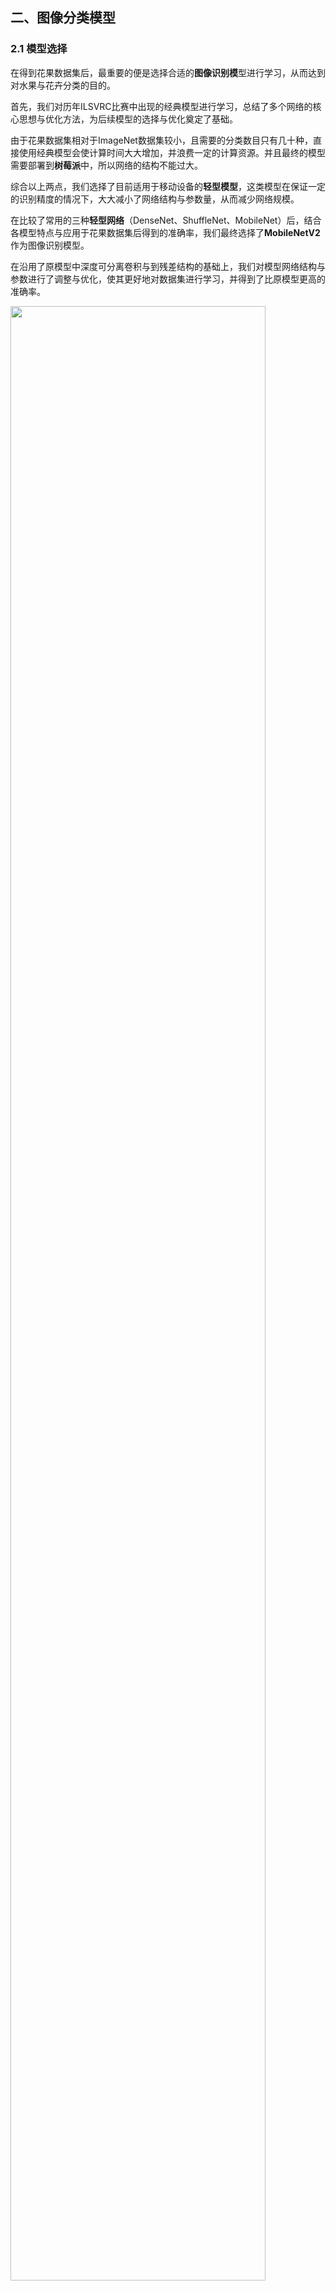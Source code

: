 ## 二、图像分类模型

### 2.1 模型选择

在得到花果数据集后，最重要的便是选择合适的**图像识别模**型进行学习，从而达到对水果与花卉分类的目的。

首先，我们对历年ILSVRC比赛中出现的经典模型进行学习，总结了多个网络的核心思想与优化方法，为后续模型的选择与优化奠定了基础。

由于花果数据集相对于ImageNet数据集较小，且需要的分类数目只有几十种，直接使用经典模型会使计算时间大大增加，并浪费一定的计算资源。并且最终的模型需要部署到**树莓派**中，所以网络的结构不能过大。

综合以上两点，我们选择了目前适用于移动设备的**轻型模型**，这类模型在保证一定的识别精度的情况下，大大减小了网络结构与参数量，从而减少网络规模。

在比较了常用的三种**轻型网络**（DenseNet、ShuffleNet、MobileNet）后，结合各模型特点与应用于花果数据集后得到的准确率，我们最终选择了**MobileNetV2**作为图像识别模型。

在沿用了原模型中深度可分离卷积与到残差结构的基础上，我们对模型网络结构与参数进行了调整与优化，使其更好地对数据集进行学习，并得到了比原模型更高的准确率。

<img src="./image/img207.png" width=90%>

#### 2.1.1 经典模型学习

在图像识别模型的选择过程中，我们首先学习了基于**ImageNet**数据集的ILSVRC比赛中的优秀经典模型，如Alexnet、VGG19、GoogleNet、ResNet等历年的冠/亚军模型。

**层数比较**：

<img src="./image/img201.png" width=50%>

**Top-1准确率**：

<img src="./image/img202.png" width=40%>

在这些网络中，我们感兴趣的模型有VGG、GoogleNet、ResNet，我们对这些模型的核心思想进行学习，分析了每个网络的结构以及优缺点，并找到各个网络相对于前一个网络的优化点，为我们之后自己的网络提供优化方向，总结如下：



**VGG**

采用连续的几个**3x3的卷积核**代替较大卷积核，作为网络中的卷积核大小搭建模型。

<img src="./image/img203.png" width=80%>

 

**优点**：结构简洁，整个网络都使用了同样大小的卷积核尺寸（3x3）和最大池化尺寸（2x2），通过不断加深网络结构可以提升性能

**缺点**：参数过多，耗费过多计算资源



**GoogleNet**

使用多个**inception模块**（如下图）串联从而形成最终的网络。

inception结构的主要贡献有两个：一是使用1x1的卷积来进行升降维，二是在多个尺寸上同时进行卷积再聚合。

<img src="./image/img204.png" width=50%>

**优点**：增加了网络的深度和宽度，但没有增加计算代价、提升了对网络内部计算资源的利用。



**ResNet**

参考了VGG19网络，在其基础上进行了修改，并通过短路机制加入了**残差块**（Residual Block）

<img src="./image/img205.png" width=80%>

**优点**：首次使用了残差块引入恒等快捷连接，直接跳过一个或多个层，解决了深度神经网络的“退化”问题，即给网络叠加更多的层后，性能却快速下降的情况。

<img src="./image/img206.png" width=40%>

#### 2.1.2 轻型网络的选择

通过将这些网络应用到我们的花果数据集，得出了较高的准确率，但综合考虑了各个网络参数量、计算时间以及花果分类的数据集后，我们决定选择轻型网络作为最终的模型，原因如下：

1. 由于该项目最终需要部署到**树莓派**上，经典网络模型的结构与参数量都过大，无法应用到树莓派
2. 经典网络模型的应用任务往往是大型分类任务，而本项目最终所需要分类的花果仅几十种，实际应用时导致计算资源与时间的浪费。
3. **轻型网络**：在保证一定的识别精度的情况下，大大减小网络结构与参数量，从而减少网络规模。适用于手机、树莓派等移动终端中，如DenseNet、ShuffleNet、MobileNet等。 



**DenseNet**

在ResNet的基础上提出了一个更激进的密集连接机制，互相连接所有的层。

网络由多个**dense block**组成，在dense block中每层的输入是前面所有层的输出concat形成的，结构如下： 

<img src="./image/img208.png" width=50%>

**优点**：加强了feature的传递，并更有效的利用了它、大大减少了参数的数量



**ShuffleNet**

在ResNeXt的基础上，使用**分组逐点卷积**（group pointwise convolution）来代替原来的结构。即通过将卷积运算的输入限制在每个组内，模型的计算量取得了显著的下降。

引入了**组间信息交换的机制**。即对于第二层卷积而言，每个卷积核需要同时接收各组的特征作为输入。 

<img src="./image/img209.png" width=80%>

**优点**：原创了三种混洗单元，每个单元都是由逐群卷积和信道混洗组成，这种结构极大的降低了计算代价



**MobileNetV1**

在VGG的基础上，将其中的标准卷积层替换为**深度可分离卷积**，其计算代价是由深度卷积和逐点卷积两部分。并添加了两个超参数：**瘦身乘子**（width multiplier）其取值范围为0~1，用来减少网络的通道数。另外一个参数为**分辨率乘子**（resolution multiplier），该参数将缩放输入图像的尺寸，尺寸范围为224~128之间。

<img src="./image/img210.png" width=80%>

**优点**：使用了深度可分离卷积，大大减少了参数量。并添加了两个超参数，使得在保证了一定准确度的前提下，网络模型进一步缩小



#### 2.1.3 MobileNetV2模型

在V2的网络设计中，除了继续使用V1中的深度可分离卷积之外，还使用了Expansion layer和 Projection layer。

**projection layer**使用1×1的网络结构，目的是将高维特征映射到低维空间去。

**Expansion layer**的功能正相反，在使用1×1的网络结构的同时，目的是将低维特征映射到高维空间。其中的一个超参数决定了将维度扩展几倍 

**网络结构**：先通过Expansion layer来扩展维度，之后用深度可分离卷积来提取特征，而后使用Projection  layer来压缩数据，让网络重新变小。因为Expansion layer 和 Projection  layer都具有可以学习的参数，所以整个网络结构可以学习到如何更好的扩展数据和重新压缩数据。

<img src="./image/img214.png" width=30%>

**优点**：在V1的基础上，使用了**倒残差结构**(Inverted residual block)，即使用Pointwise先对特征图进行升维，在升维后接上Relu，减少Relu对特征的破坏。并引入了**特征复用结构**（ResNet bottleneck） 

<img src="./image/img211.png" width=50%>

最终，通过将几种轻型网络应用于花果数据集后，综合**验证集准确率**以及**树莓派模型适用性**，我们选择了**MobileNetV2**为最终的网络模型，并进行了代码的调整与优化，使其更好地适用于本项目中的花果分类。

<img src="./image/img212.png" width=40%>


### 2.2 数据准备

我们需要使用我们已经预处理好的花卉与水果数据，图片共有30类，其中花卉与水果各有15类。

每类水果图片包含了1000张训练集，与100张测试集。数据集总共有33000张图片。

| 序号 |   英文名    | 中文名 |      | 序号 |    英文名     | 中文名 |
| :--: | :---------: | :----: | ---- | :--: | :-----------: | :----: |
|  1   |    apple    |  苹果  |      |  16  |     aster     |  紫苑  |
|  2   |   banana    |  香蕉  |      |  17  |    begonia    | 秋海棠 |
|  3   |  blueberry  |  蓝莓  |      |  18  |  calla lily   | 马蹄莲 |
|  4   |   cherry    |  樱桃  |      |  19  | chrysanthemum |  菊花  |
|  5   |   durian    |  榴莲  |      |  20  |  cornflower   | 矢车菊 |
|  6   |     fig     | 无花果 |      |  21  |   corydali    |  紫堇  |
|  7   |    grape    |  葡萄  |      |  22  |    dahlia     | 大丽花 |
|  8   |    lemon    |  柠檬  |      |  23  |     daisy     |  雏菊  |
|  9   |   litchi    |  荔枝  |      |  24  |    gentian    |  龙胆  |
|  10  |    mango    |  芒果  |      |  25  |  mistflower   |  雾花  |
|  11  |   orange    |  橙子  |      |  26  |    nigella    | 黑霉菌 |
|  12  |  pineapple  |  菠萝  |      |  27  |     rose      |  玫瑰  |
|  13  |    plum     |  李子  |      |  28  |   sandwort    |  沙参  |
|  14  | pomegranate |  石榴  |      |  29  |   sunflower   | 向日葵 |
|  15  | strawberry  |  草莓  |      |  30  |   veronica    | 婆婆纳 |

### 2.3 Tensorflow2框架搭建

我们使用Tensorflow2进行深度学习框架的搭建。理由如下：

* 我们在本项目中主要注重模型的最终使用。Tensorflow2在模型部署方面有着相当成熟的API，可以更加快速的进行部署。


* Tensorflow2有封装好的深度学习训练API，如tf.keras，能够快速的搭建模型和使用。

#### 2.3.1 预处理函数

首先我们导入需要使用的python包：

```python
import tensorflow as tf
from tensorflow.keras import layers, models
```

接下来我们定义图像处理函数，我们将图片所在文件夹名作为数据的标签，并将所有图片处理为相同的格式大小。

图片默认处理为224x224格式大小：

```python
def load_image(img_path,size = (224,224)):
    # 如果使用的windows系统，需要将sep='/'改为sep='\\'
    label = tf.cast(tf.compat.v1.string_to_number(tf.strings.split(img_path, sep='/',)[-2]), tf.int8)
    img = tf.io.read_file(img_path)
    img = tf.image.decode_jpeg(img)
    img = tf.image.resize(img,size)/255.0
    return(img,label)
```

定义模型训练过程中主要参数：

```python
BATCH_SIZE = 100
EPOCHS = 10
```

导入测试集与训练集，并行化处理数据：

```python
# 数据集文件夹所在路径
datapath = "/content/gdrive/MyDrive/data/classification/"

ds_train = tf.data.Dataset.list_files(datapath+"fruit_flower/train/*/*.jpg") \
           .map(load_image, num_parallel_calls=tf.data.experimental.AUTOTUNE) \
           .shuffle(buffer_size = 1000).batch(BATCH_SIZE) \
           .prefetch(tf.data.experimental.AUTOTUNE)

ds_test = tf.data.Dataset.list_files(datapath+"fruit_flower/test/*/*.jpg") \
           .map(load_image, num_parallel_calls=tf.data.experimental.AUTOTUNE) \
           .batch(BATCH_SIZE) \
           .prefetch(tf.data.experimental.AUTOTUNE)
```

将预处理好的图片用matplotlib画图展示：

```python
from matplotlib import pyplot as plt

plt.figure(figsize=(8,8))
for i,(img,label) in enumerate(ds_train.unbatch().take(9)):
    ax=plt.subplot(3,3,i+1)
    ax.imshow(img.numpy())
    ax.set_title("label = %d"%label)
    ax.set_xticks([])
    ax.set_yticks([])
plt.show()
```

<img src="./image/img213.png" width=50%>

#### 2.3.2 定义MobileNetV2模型

使用Keras接口有以下3种方式构建模型：使用Sequential按层顺序构建模型，使用函数式API构建任意结构模型，继承Model基类构建自定义模型。

这里我们选择使用函数式API构建模型。

我们用Tensorflow2中的tf.keras.applications函数，调用MobileNetV2模型，其中：

+ 输入图片维度设置为(224,224,3)
+ 去除掉原有网络的卷积层
+ 定义新的卷积层

```python
# tf.keras.applications导入模型
Mo = tf.keras.applications.MobileNetV2(
    	input_shape=(224,224,3),
		include_top=False)
Mo.trainable=True

model = models.Sequential()
model.add(Mo)
model.add(layers.GlobalAveragePooling2D())
model.add(layers.Flatten())
model.add(layers.Dense(512, activation='relu'))
model.add(layers.Dropout(rate=0.5))
model.add(layers.Dense(256, activation='relu'))
model.add(layers.Dropout(rate=0.5))
model.add(layers.Dense(30, activation='sigmoid'))
model.summary()
```

```
Model: "sequential_2"
_________________________________________________________________
Layer (type)                 Output Shape              Param #   
=================================================================
mobilenetv2_1.00_224 (Functi (None, 7, 7, 1280)        2257984   
_________________________________________________________________
global_average_pooling2d_2 ( (None, 1280)              0         
_________________________________________________________________
flatten_2 (Flatten)          (None, 1280)              0         
_________________________________________________________________
dense_6 (Dense)              (None, 512)               655872    
_________________________________________________________________
dropout_4 (Dropout)          (None, 512)               0         
_________________________________________________________________
dense_7 (Dense)              (None, 256)               131328    
_________________________________________________________________
dropout_5 (Dropout)          (None, 256)               0         
_________________________________________________________________
dense_8 (Dense)              (None, 30)                7710      
=================================================================
Total params: 3,052,894
Trainable params: 794,910
Non-trainable params: 2,257,984
_________________________________________________________________
```

#### 2.3.3 训练模型

接下来我们开始训练模型，首先设置模型的各个回调函数。其中分别包括：

+ TensorBoard：使用TensorBoard，将训练过程进行可视化。
+ ModelCheckpoint：设置模型的检查点，使模型下次训练时从检查点开始。
+ EarlyStopping：当训练损失函数连续多轮没有变化时，自动停止训练
+ ReduceLROnPlateau：根据训练的迭代次数，逐渐减小学习率，提高学习精度。

以上函数的具体代码如下：

```python
import datetime
import os

stamp = datetime.datetime.now().strftime("%Y%m%d-%H%M%S")
callback_dir = datapath+'model/callback/'+stamp
tensorboard_callback = tf.keras.callbacks.TensorBoard(callback_dir, histogram_freq=1)

checkpoint_path = datapath+'model/checkpoint/'+stamp
model_save = tf.keras.callbacks.ModelCheckpoint(
                filepath=checkpoint_path, 
                verbose=1, 
                save_weights_only=True,
                period=20)

early_stop = tf.keras.callbacks.EarlyStopping(monitor = 'val_loss', min_delta = 0.001, 
                           patience = 5, mode = 'min', verbose = 1,
                           restore_best_weights = True)

reduce_lr = tf.keras.callbacks.ReduceLROnPlateau(monitor = 'val_loss', factor = 0.3, 
                              patience = 2, min_delta = 0.001, 
                              mode = 'min', verbose = 1)
```

导入最新的检查点：

```python
# 如果是初次训练，则不需要调用
checkpoint_dir = datapath+'model/checkpoint/'
latest = tf.train.latest_checkpoint(checkpoint_dir)
model.load_weights(latest)
```

定义模型的优化器以及损失函数：

+ 优化器：Adam优化器，即一种对随机目标函数执行一阶梯度优化的算法，该算法基于适应性低阶矩估计。
+ 损失函数：稀疏分类交叉熵（Sparse Categorical Crossentropy），多类的对数损失，适用于多类分类问题，且接受稀疏标签。

用Tensorflow2内置fit方法开始进行模型训练：

```python
model.compile(
        optimizer=tf.keras.optimizers.Adam(lr=0.001),
        loss=tf.keras.losses.sparse_categorical_crossentropy,
        metrics=["accuracy"])

history = model.fit(ds_train,epochs=EPOCHS,validation_data=ds_test,
                    callbacks = [tensorboard_callback, model_save, early_stop, reduce_lr])
```

### 2.4 模型评估

#### 2.4.1 TensorBoard可视化

TensorBoard可以用于查看训练的进度如何，我们可以在命令行或jupyter notebook中调用TensorBoard，实时查看损失函数的下降情况以及训练的具体进度，这里我们用jupyter notebook进行查看，具体操作如下：

首先导入TensorBoard：

```python
%load_ext tensorboard

from tensorboard import notebook
notebook.list() 
```

接着输入训练对应文件夹，启用TensorBoard：

```python
notebook.start("--logdir "+datapath+"model/callback/")
```

<img src="./image/img216.png" width=100%>

#### 2.4.2 训练正确率查看

我们使用python的pandas包，将每次的迭代正确率和损失以表格的形式呈现：

```python
import pandas as pd

dfhistory = pd.DataFrame(history.history)
dfhistory.index = range(1,len(dfhistory) + 1)
dfhistory.index.name = 'epoch'

print(dfhistory)
```



除此之外，我们将训练中训练集和验证集的正确率与损失函数以图的方式呈现，具体如下：

```python
train_metrics = history.history["loss"]
val_metrics = history.history['val_loss']
epochs = range(1, len(train_metrics) + 1)
plt.plot(epochs, train_metrics, 'bo--')
plt.plot(epochs, val_metrics, 'ro-')
plt.title('Training and validation loss')
plt.xlabel("Epochs")
plt.ylabel("loss")
plt.legend(["train_loss", 'val_loss'])
plt.show()
```

<img src="./image/img217.png" width=60%>

```python
train_metrics = history.history["accuracy"]
val_metrics = history.history['val_accuracy']
epochs = range(1, len(train_metrics) + 1)
plt.plot(epochs, train_metrics, 'bo--')
plt.plot(epochs, val_metrics, 'ro-')
plt.title('Training and validation accuracy')
plt.xlabel("Epochs")
plt.ylabel("accuracy")
plt.legend(["train_accuracy", 'val_accuracy'])
plt.show()
```

<img src="./image/img218.png" width=60%>

### 2.5 模型改进

在训练模型时要从模型的实际用途进行出发，我们进一步对训练好的模型进行改进。

在接下来的模型改进中，主要从以下两个方面进行考虑：

+ 减小模型的大小，提高模型运算速度
+ 提高模型的准确率

以上改进分别通过输入图片大小调整和网络参数调整来实现，同时我们还通过迁移学习提高模型训练效率。

#### 2.5.1 迁移学习

迁移学习通过下载以训练好的模型权重，减少模型的训练量，加快模型的训练速度。这里我们使用MobileNetV2在ImageNet上训练的权重作为迁移学习的模型。

首先定义模型，并调用迁移学习的参数：

```python
Mo = tf.keras.applications.MobileNetV2(
    	input_shape=(224,224,3),
	include_top=False,
	weights='imagenet')

model = models.Sequential()
model.add(Mo)
model.add(layers.GlobalAveragePooling2D())
model.add(layers.Flatten())
model.add(layers.Dense(512, activation='relu'))
model.add(layers.Dropout(rate=0.3))
model.add(layers.Dense(256, activation='relu'))
model.add(layers.Dropout(rate=0.3))
model.add(layers.Dense(30, activation='sigmoid'))
model.summary()
```

我们控制模型的前20层为不可训练的参数，20层往后为可训练参数：

```python
for layer in Mo.layers[:20]:
   layer.trainable=False
for layer in Mo.layers[20:]:
   layer.trainable=True
```

调用fit函数开始训练模型：

```python
history = model.fit(ds_train,epochs=EPOCHS,validation_data=ds_test,
                    callbacks = [tensorboard_callback, model_save, early_stop, reduce_lr])
```

#### 2.5.2 输入图片大小调整

输入图片的大小决定了卷积神经网络的复杂程度，以及参数的多少。对于较多的分类情况下，如ImageNet数据集，使用的是（224,224,3）维度的图片。但在本项目中，图片的分类较少，为30种，可以使用较小矩阵的图片，我们将图片大小调整为（100,100,3），并重新进行训练，具体如下。

改变函数，调整图片大小：

```python
def load_image(img_path,size = (224,224)):
    label = tf.cast(tf.compat.v1.string_to_number(tf.strings.split(img_path, sep='/',)[8]), tf.int8)
    img = tf.io.read_file(img_path)
    img = tf.image.decode_jpeg(img)
    img = tf.image.resize(img,size)/255.0
    return(img,label)
```

将图片进行可视化：

```python
plt.figure(figsize=(8,8))
for i,(img,label) in enumerate(ds_train.unbatch().take(9)):
    ax=plt.subplot(3,3,i+1)
    ax.imshow(img.numpy())
    ax.set_title("label = %d"%label)
    ax.set_xticks([])
    ax.set_yticks([])
plt.show()
```

重新对模型进行训练：

```python
history = model.fit(ds_train,epochs=EPOCHS,validation_data=ds_test,
                    callbacks = [tensorboard_callback, model_save, early_stop, reduce_lr])
```

#### 2.5.3 网络参数调整

卷积神经网络的参数，以及训练时的超参数很大程度决定了模型的好坏，模型的参数可以从以下几点进行调整：

+ 卷积神经网络参数
  + 网络层的激活函数，选择relu或sigmod
  + dropout层的添加以及参数改变，防止过拟合
  + 网络结构调整，删去冗余网络结构，减小计算量
+ 训练超参数选择
  + 优化器的选择，选择合适的优化器
  + 学习率大小的调整，通过减小学习率来提高精度

以下我们通过调整学习率，以及dropout层的参数，来对模型进行改进。

重新定义模型，调整模型参数：

```python
Mo = tf.keras.applications.MobileNetV2(
    	input_shape=(224,224,3),
		include_top=False)
Mo.trainable=True

model = models.Sequential()
model.add(Mo)
model.add(layers.GlobalAveragePooling2D())
model.add(layers.Flatten())
model.add(layers.Dense(512, activation='relu'))
model.add(layers.Dropout(rate=0.3))
model.add(layers.Dense(256, activation='relu'))
model.add(layers.Dropout(rate=0.3))
model.add(layers.Dense(30, activation='sigmoid'))
model.summary()
```

调整合适的学习率，将学习率从0.001调整至0.0005：

```python
model.compile(
        optimizer=tf.keras.optimizers.Adam(lr=0.0005),
        loss=tf.keras.losses.sparse_categorical_crossentropy,
        metrics=["accuracy"])
```

调用fit函数训练模型：

```python
history = model.fit(ds_train,epochs=EPOCHS,validation_data=ds_test,
                    callbacks = [tensorboard_callback, model_save, early_stop, reduce_lr])
```

